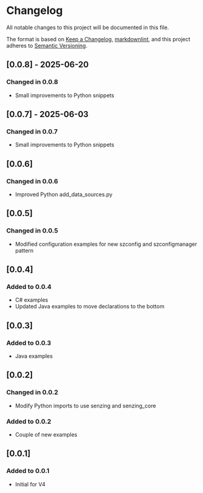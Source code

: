 # Changelog

All notable changes to this project will be documented in this file.

The format is based on [Keep a Changelog], [markdownlint],
and this project adheres to [Semantic Versioning].

## [0.0.8] - 2025-06-20

### Changed in 0.0.8

- Small improvements to Python snippets

## [0.0.7] - 2025-06-03

### Changed in 0.0.7

- Small improvements to Python snippets 

## [0.0.6]

### Changed in 0.0.6

- Improved Python add_data_sources.py

## [0.0.5]

### Changed in 0.0.5

- Modified configuration examples for new szconfig and szconfigmanager pattern

## [0.0.4]

### Added to 0.0.4

- C# examples
- Updated Java examples to move declarations to the bottom

## [0.0.3]

### Added to 0.0.3

- Java examples

## [0.0.2]

### Changed in 0.0.2

- Modify Python imports to use senzing and senzing_core


### Added to 0.0.2

- Couple of new examples

## [0.0.1]

### Added to 0.0.1

- Initial for V4

[Keep a Changelog]: https://keepachangelog.com/en/1.0.0/
[markdownlint]: https://dlaa.me/markdownlint/
[Semantic Versioning]: https://semver.org/spec/v2.0.0.html
